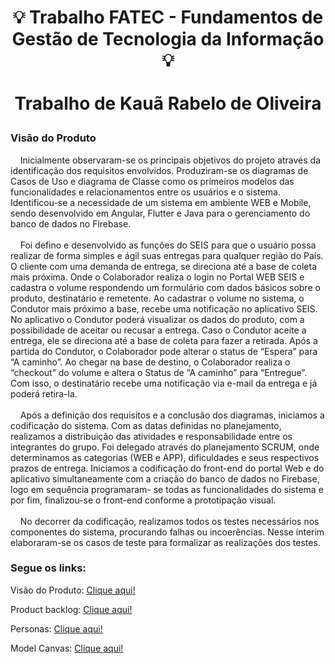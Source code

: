 <h1 align = center>

  💡 Trabalho FATEC - Fundamentos de Gestão de Tecnologia da Informação 💡
  <br><br> 
 Trabalho de Kauã Rabelo de Oliveira
</h1>

<h3>Visão do Produto</h3>
<p>
&nbsp;&nbsp;&nbsp;&nbsp;Inicialmente observaram-se os principais objetivos do projeto através da identificação dos requisitos envolvidos. Produziram-se os diagramas de Casos de Uso
e diagrama de Classe como os primeiros modelos das funcionalidades e
relacionamentos entre os usuários e o sistema. Identificou-se a necessidade de um
sistema em ambiente WEB e Mobile, sendo desenvolvido em Angular, Flutter e Java
para o gerenciamento do banco de dados no Firebase.<br><br>
&nbsp;&nbsp;&nbsp;&nbsp;Foi defino e desenvolvido as funções do SEIS para que o usuário possa
realizar de forma simples e ágil suas entregas para qualquer região do País. O cliente
com uma demanda de entrega, se direciona até a base de coleta mais próxima. Onde
o Colaborador realiza o login no Portal WEB SEIS e cadastra o volume respondendo
um formulário com dados básicos sobre o produto, destinatário e remetente. Ao
cadastrar o volume no sistema, o Condutor mais próximo a base, recebe uma
notificação no aplicativo SEIS. No aplicativo o Condutor poderá visualizar os dados do
produto, com a possibilidade de aceitar ou recusar a entrega. Caso o Condutor aceite
a entrega, ele se direciona até a base de coleta para fazer a retirada. Após a partida
do Condutor, o Colaborador pode alterar o status de “Espera” para “A caminho”. Ao
chegar na base de destino, o Colaborador realiza o “checkout” do volume e altera o
Status de “A caminho” para “Entregue”. Com isso, o destinatário recebe uma
notificação via e-mail da entrega e já poderá retira-la.<br><br>
&nbsp;&nbsp;&nbsp;&nbsp;Após a definição dos requisitos e a conclusão dos diagramas, iniciamos a
codificação do sistema. Com as datas definidas no planejamento, realizamos a
distribuição das atividades e responsabilidade entre os integrantes do grupo. Foi
delegado através do planejamento SCRUM, onde determinamos as categorias (WEB
e APP), dificuldades e seus respectivos prazos de entrega. Iniciamos a codificação do
front-end do portal Web e do aplicativo simultaneamente com a criação do banco de
dados no Firebase, logo em sequência programaram- se todas as funcionalidades do
sistema e por fim, finalizou-se o front-end conforme a prototipação visual.<br><br>
&nbsp;&nbsp;&nbsp;&nbsp;No decorrer da codificação, realizamos todos os testes necessários nos
componentes do sistema, procurando falhas ou incoerências. Nesse ínterim
elaboraram-se os casos de teste para formalizar as realizações dos testes.

</p>


<h3>Segue os links: </h3>

<p>Visão do Produto: <a href="https://github.com/Kauarabelo/FGTI/blob/main/Vis%C3%A3o%20do%20Produto.pdf"> Clique aqui!</a></p>
<p>Product backlog: <a href=""> Clique aqui!</a></p>
<p>Personas: <a href=""> Clique aqui!</a></p>
<p>Model Canvas: <a href="https://github.com/Kauarabelo/FGTI/blob/main/ProjectModelCanvasA1.png"> Clique aqui!</a></p>

